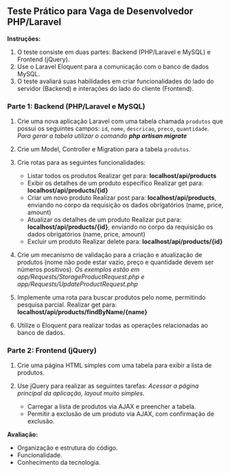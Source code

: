 ## Teste Prático para Vaga de Desenvolvedor PHP/Laravel

**Instruções:**

1.  O teste consiste em duas partes: Backend (PHP/Laravel e MySQL) e Frontend (jQuery).
2.  Use o Laravel Eloquent para a comunicação com o banco de dados MySQL.
3.  O teste avaliará suas habilidades em criar funcionalidades do lado do servidor (Backend) e interações do lado do cliente (Frontend).

### Parte 1: Backend (PHP/Laravel e MySQL)

1.  Crie uma nova aplicação Laravel com uma tabela chamada `produtos` que possui os seguintes campos: `id`, `nome`, `descricao`, `preco`, `quantidade`.
    _Para gerar a tabela utilizar o comando **php artisan migrate**_
    
3.  Crie um Model, Controller e Migration para a tabela `produtos`.
    
4.  Crie rotas para as seguintes funcionalidades:
    -   Listar todos os produtos
    Realizar get para: **localhost/api/products**
    -   Exibir os detalhes de um produto específico
    Realizar get para: **localhost/api/products/{id}**
    -   Criar um novo produto
    Realizar post para: **localhost/api/products**, enviando no corpo da requisição os dados obrigatórios (name, price, amount)
    -   Atualizar os detalhes de um produto
    Realizar put para: **localhost/api/products/{id}**, enviando no corpo da requisição os dados obrigatórios (name, price, amount)
    -   Excluir um produto
    Realizar delete para: **localhost/api/products/{id}**

5.  Crie um mecanismo de validação para a criação e atualização de produtos (nome não pode estar vazio, preço e quantidade devem ser números positivos).
    _Os exemplos estão em app/Requests/StorageProductRequest.php e app/Requests/UpdateProductRequest.php_
    
7.  Implemente uma rota para buscar produtos pelo nome, permitindo pesquisa parcial.
    Realizar get para: **localhost/api/products/findByName/{name}**
    
9.  Utilize o Eloquent para realizar todas as operações relacionadas ao banco de dados.
    

### Parte 2: Frontend (jQuery)

1.  Crie uma página HTML simples com uma tabela para exibir a lista de produtos.
    
2.  Use jQuery para realizar as seguintes tarefas:
   _Acessar a página principal da aplicação, layout muito simples._
    -   Carregar a lista de produtos via AJAX e preencher a tabela.
    -   Permitir a exclusão de um produto via AJAX, com confirmação de exclusão.

**Avaliação:**

-   Organização e estrutura do código.
-   Funcionalidade.
-   Conhecimento da tecnologia.
